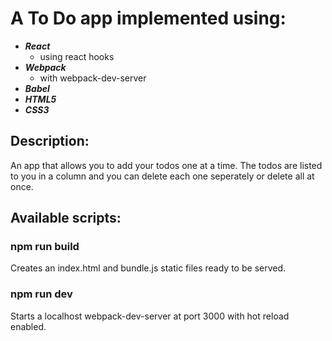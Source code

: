 # A To Do app implemented using:

* ***React***
    * using react hooks
* ***Webpack***
    * with webpack-dev-server
* ***Babel***
* ***HTML5***
* ***CSS3***

## Description:

An app that allows you to add your todos one at a time.
The todos are listed to you in a column and you can
delete each one seperately or delete all at once.

## Available scripts:

### npm run build

Creates an index.html and bundle.js static files ready to be served.

### npm run dev

Starts a localhost webpack-dev-server at port 3000 with hot reload enabled. 